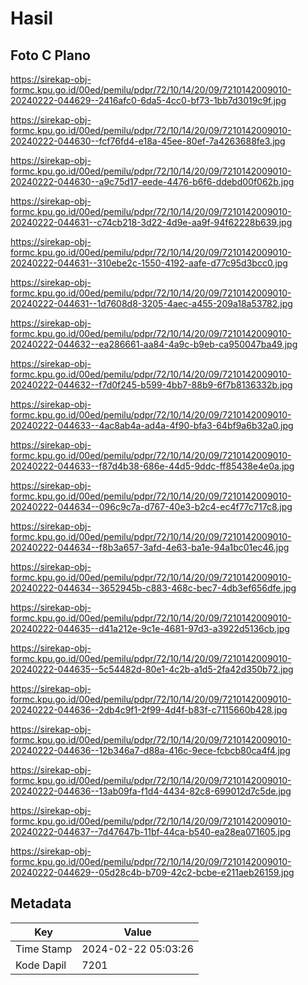 # Hasil

## Foto C Plano

https://sirekap-obj-formc.kpu.go.id/00ed/pemilu/pdpr/72/10/14/20/09/7210142009010-20240222-044629--2416afc0-6da5-4cc0-bf73-1bb7d3019c9f.jpg

https://sirekap-obj-formc.kpu.go.id/00ed/pemilu/pdpr/72/10/14/20/09/7210142009010-20240222-044630--fcf76fd4-e18a-45ee-80ef-7a4263688fe3.jpg

https://sirekap-obj-formc.kpu.go.id/00ed/pemilu/pdpr/72/10/14/20/09/7210142009010-20240222-044630--a9c75d17-eede-4476-b6f6-ddebd00f062b.jpg

https://sirekap-obj-formc.kpu.go.id/00ed/pemilu/pdpr/72/10/14/20/09/7210142009010-20240222-044631--c74cb218-3d22-4d9e-aa9f-94f62228b639.jpg

https://sirekap-obj-formc.kpu.go.id/00ed/pemilu/pdpr/72/10/14/20/09/7210142009010-20240222-044631--310ebe2c-1550-4192-aafe-d77c95d3bcc0.jpg

https://sirekap-obj-formc.kpu.go.id/00ed/pemilu/pdpr/72/10/14/20/09/7210142009010-20240222-044631--1d7608d8-3205-4aec-a455-209a18a53782.jpg

https://sirekap-obj-formc.kpu.go.id/00ed/pemilu/pdpr/72/10/14/20/09/7210142009010-20240222-044632--ea286661-aa84-4a9c-b9eb-ca950047ba49.jpg

https://sirekap-obj-formc.kpu.go.id/00ed/pemilu/pdpr/72/10/14/20/09/7210142009010-20240222-044632--f7d0f245-b599-4bb7-88b9-6f7b8136332b.jpg

https://sirekap-obj-formc.kpu.go.id/00ed/pemilu/pdpr/72/10/14/20/09/7210142009010-20240222-044633--4ac8ab4a-ad4a-4f90-bfa3-64bf9a6b32a0.jpg

https://sirekap-obj-formc.kpu.go.id/00ed/pemilu/pdpr/72/10/14/20/09/7210142009010-20240222-044633--f87d4b38-686e-44d5-9ddc-ff85438e4e0a.jpg

https://sirekap-obj-formc.kpu.go.id/00ed/pemilu/pdpr/72/10/14/20/09/7210142009010-20240222-044634--096c9c7a-d767-40e3-b2c4-ec4f77c717c8.jpg

https://sirekap-obj-formc.kpu.go.id/00ed/pemilu/pdpr/72/10/14/20/09/7210142009010-20240222-044634--f8b3a657-3afd-4e63-ba1e-94a1bc01ec46.jpg

https://sirekap-obj-formc.kpu.go.id/00ed/pemilu/pdpr/72/10/14/20/09/7210142009010-20240222-044634--3652945b-c883-468c-bec7-4db3ef656dfe.jpg

https://sirekap-obj-formc.kpu.go.id/00ed/pemilu/pdpr/72/10/14/20/09/7210142009010-20240222-044635--d41a212e-9c1e-4681-97d3-a3922d5136cb.jpg

https://sirekap-obj-formc.kpu.go.id/00ed/pemilu/pdpr/72/10/14/20/09/7210142009010-20240222-044635--5c54482d-80e1-4c2b-a1d5-2fa42d350b72.jpg

https://sirekap-obj-formc.kpu.go.id/00ed/pemilu/pdpr/72/10/14/20/09/7210142009010-20240222-044636--2db4c9f1-2f99-4d4f-b83f-c7115660b428.jpg

https://sirekap-obj-formc.kpu.go.id/00ed/pemilu/pdpr/72/10/14/20/09/7210142009010-20240222-044636--12b346a7-d88a-416c-9ece-fcbcb80ca4f4.jpg

https://sirekap-obj-formc.kpu.go.id/00ed/pemilu/pdpr/72/10/14/20/09/7210142009010-20240222-044636--13ab09fa-f1d4-4434-82c8-699012d7c5de.jpg

https://sirekap-obj-formc.kpu.go.id/00ed/pemilu/pdpr/72/10/14/20/09/7210142009010-20240222-044637--7d47647b-11bf-44ca-b540-ea28ea071605.jpg

https://sirekap-obj-formc.kpu.go.id/00ed/pemilu/pdpr/72/10/14/20/09/7210142009010-20240222-044629--05d28c4b-b709-42c2-bcbe-e211aeb26159.jpg


## Metadata

| Key        | Value               |
| ---------- | ------------------- |
| Time Stamp | 2024-02-22 05:03:26 |
| Kode Dapil | 7201                |



